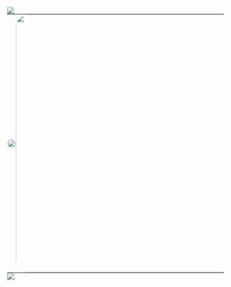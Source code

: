 <img src="https://capsule-render.vercel.app/api?type=waving&color=darkgray&height=150&section=header" style="border:none; margin:0; padding:0;" />

<table align="center" style="border-collapse: collapse; border: none; margin: 0; padding: 0;">
  <tr style="border: none; margin: 0; padding: 0;">
    <td style="border: none; margin: 0; padding: 0;">
      <img 
        src="https://github-readme-stats.vercel.app/api/top-langs/?username=yungxhi&layout=compact&theme=radical&hide_border=true" 
        style="border-radius: 30px; max-width: 350px; width: 100%; border:none; margin:0; padding:0;" 
      />
    </td>
    <td style="padding-left: 20px; border: none; margin: 0; padding: 0;">
      <a href="https://github.com/devxb/gitanimals" style="border:none; margin:0; padding:0;">
        <img src="https://render.gitanimals.org/lines/yungxhi?pet-id=1" style="width: 600px; max-width: 90vw; border-radius: 30px; border:none; margin:0; padding:0;" />
      </a>
    </td>
  </tr>
</table>

<img src="https://capsule-render.vercel.app/api?type=waving&color=darkgray&height=150&section=footer" style="border:none; margin:0; padding:0;" />

